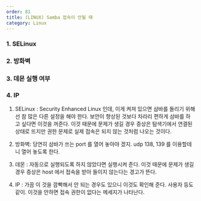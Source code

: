 ```yaml
---   
order: 81   
title: (LINUX) Samba 접속이 안될 때   
category: Linux   
---   
```

   
### 1. SELinux   
### 2. 방화벽   
### 3. 데몬 실행 여부   
### 4. IP   
   
   
1. SELinux : Security Enhanced Linux 인데, 이게 켜져 있으면 삼바를 돌리기 위해선 참 많은 다른 설정을 해야 한다. 보안이 향상된 것보다 차라리 편하게 삼바를 하고 싶다면 이것을 꺼준다. 이것 때문에 문제가 생길 경우 증상은 탐색기에서 연결된 상태로 뜨지만 권한 문제로 실제 접속은 되지 않는 것처럼 나오는 것이다.    
   
2. 방화벽: 당연히 삼바가 쓰는 port 를 열어 놓아야 겠지. udp 138, 139 를 이용할테니 열어 놓도록 한다.    
   
3. 데몬 : 자동으로 실행되도록 하지 않았다면 실행시켜 준다. 이것 때문에 문제가 생길 경우 증상은 host 에서 접속을 받아 들이지 않는다는 경고가 뜬다.    
   
4. IP : 가끔 이 것을 깜빡해서 안 되는 경우도 있으니 이것도 확인해 준다. 사용자 등도 같이. 이것을 안하면 접속 권한이 없다는 메세지가 나타난다.   
